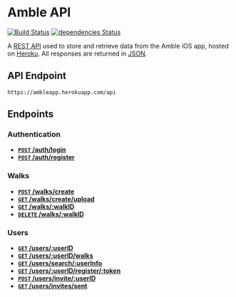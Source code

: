 # Amble API

[![Build Status](https://travis-ci.org/jonomuller/Amble-API.svg?branch=master)](https://travis-ci.org/jonomuller/Amble-API)
[![dependencies Status](https://david-dm.org/jonomuller/Amble-API/status.svg)](https://david-dm.org/jonomuller/Amble-API)

A [REST API](https://en.wikipedia.org/wiki/Representational_state_transfer) used to store and retrieve data from the Amble iOS app, hosted on [Heroku](https://www.heroku.com). All responses are returned in [JSON](http://www.json.org).

## API Endpoint

```
https://ambleapp.herokuapp.com/api
```

## Endpoints

### Authentication

- **[<code>POST</code> /auth/login](https://github.com/jonomuller/Amble-API/blob/master/documentation/auth/login.md)**
- **[<code>POST</code> /auth/register](https://github.com/jonomuller/Amble-API/blob/master/documentation/auth/register.md)**

### Walks

- **[<code>POST</code> /walks/create](https://github.com/jonomuller/Amble-API/blob/master/documentation/walks/create.md)**
- **[<code>GET</code> /walks/create/upload](https://github.com/jonomuller/Amble-API/blob/master/documentation/walks/get_aws_url.md)**
- **[<code>GET</code> /walks/:walkID](https://github.com/jonomuller/Amble-API/blob/master/documentation/walks/get_walk.md)**
- **[<code>DELETE</code> /walks/:walkID](https://github.com/jonomuller/Amble-API/blob/master/documentation/walks/delete_walk.md)**

### Users

- **[<code>GET</code> /users/:userID](https://github.com/jonomuller/Amble-API/blob/master/documentation/users/get_info.md)**
- **[<code>GET</code> /users/:userID/walks](https://github.com/jonomuller/Amble-API/blob/master/documentation/users/get_walks.md)**
- **[<code>GET</code> /users/search/:userInfo](https://github.com/jonomuller/Amble-API/blob/master/documentation/users/search.md)**
- **[<code>GET</code> /users/:userID/register/:token](https://github.com/jonomuller/Amble-API/blob/master/documentation/users/register_token.md)**
- **[<code>POST</code> /users/invite/:userID](https://github.com/jonomuller/Amble-API/blob/master/documentation/users/invite.md)**
- **[<code>GET</code> /users/invites/sent](https://github.com/jonomuller/Amble-API/blob/master/documentation/users/get_sent_invites.md)**